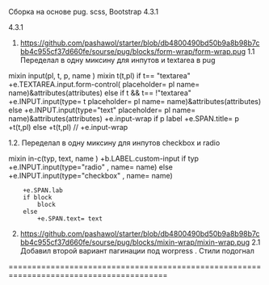 Сборка на основе pug. scss, Bootstrap 4.3.1


4.3.1

1. https://github.com/pashawol/starter/blob/db4800490bd50b9a8b98b7cbb4c955cf37d660fe/sourse/pug/blocks/form-wrap/form-wrap.pug
1.1 Переделал в  одну миксину для инпутов и textarea в pug

mixin input(pl,  t, p, name )
	mixin t(t,pl)
		if t== "textarea"
			+e.TEXTAREA.input.form-control( placeholder= pl name= name)&attributes(attributes)
		else if t && t== !"textarea"
			+e.INPUT.input(type= t placeholder= pl name= name)&attributes(attributes)
		else
			+e.INPUT.input(type="text" placeholder= pl name= name)&attributes(attributes)
	+e.input-wrap
		if p
			label
				+e.SPAN.title= p
				+t(t,pl)
		else
			+t(t,pl)
	// +e.input-wrap

1.2. Переделал в  одну миксину для инпутов  checkbox и radio

mixin in-c(typ, text, name )
	+b.LABEL.custom-input
		if typ
			+e.INPUT.input(type="radio" , name= name)
		else 
			+e.INPUT.input(type="checkbox" , name= name)

		+e.SPAN.lab
		if block
			block
		else
			+e.SPAN.text= text
2. https://github.com/pashawol/starter/blob/db4800490bd50b9a8b98b7cbb4c955cf37d660fe/sourse/pug/blocks/mixin-wrap/mixin-wrap.pug
2.1  Добавил второй  вариант  пагинации под worpress . Стили подогнал

========================================================================================

